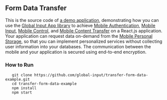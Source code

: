 ## Form Data Transfer
This is the source code of [a demo application](https://globalinput.co.uk/global-input-app/mobile-encryption), demonstrating how you can use the [Global Input App library](https://github.com/global-input/global-input-react) to achieve [Mobile Authentication](https://globalinput.co.uk/global-input-app/mobile-authentication), [Mobile Input](https://globalinput.co.uk/global-input-app/mobile-input-control), [Mobile Control](https://globalinput.co.uk/global-input-app/mobile-input-control), and [Mobile Content Transfer](https://globalinput.co.uk/global-input-app/mobile-content-transfer) on a React.js application. Your application can request data on-demand from the [Mobile Personal Storage](https://globalinput.co.uk/global-input-app/mobile-personal-storage), so that you can implement personalized services without collecting user information into your databases. The communication between the mobile and your application is secured using end-to-end encryption. 

### How to Run

```
   git clone https://github.com/global-input/transfer-form-data-example.git
   cd transfer-form-data-example
   npm install
   npm start
```
   


